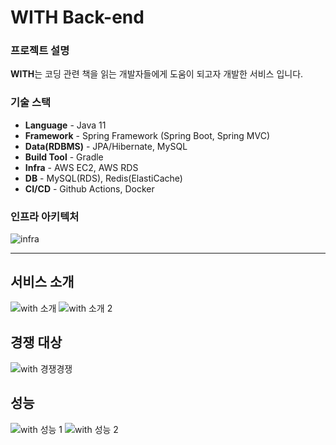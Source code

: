 # WITH Back-end

### 프로젝트 설명
**WITH**는 코딩 관련 책을 읽는 개발자들에게 도움이 되고자 개발한 서비스 입니다.

### 기술 스택

- **Language** - Java 11
- **Framework** - Spring Framework (Spring Boot, Spring MVC)
- **Data(RDBMS)** - JPA/Hibernate, MySQL
- **Build Tool** - Gradle
- **Infra** - AWS EC2, AWS RDS
- **DB** - MySQL(RDS), Redis(ElastiCache)
- **CI/CD** - Github Actions, Docker

### 인프라 아키텍처
  ![infra](https://github.com/Chat-ITC/CodingFriends_Server/assets/104314593/053a9bdb-9e36-4cf3-83c4-724d38d6d417)

---

## 서비스 소개
![with 소개](https://github.com/Chat-ITC/CodingFriends_Server/assets/104314593/becb8227-765e-43bf-951b-011e966a041d)
![with 소개 2](https://github.com/Chat-ITC/CodingFriends_Server/assets/104314593/46ec6695-0adb-4a89-afc9-2a4092b21640)


## 경쟁 대상
![with 경쟁경쟁](https://github.com/Chat-ITC/CodingFriends_Server/assets/104314593/96750e34-41be-43c9-b3f9-8e0a0dfca2ec)

## 성능
![with 성능 1](https://github.com/Chat-ITC/CodingFriends_Server/assets/104314593/31857528-a57d-481a-afcc-348a0e33e41a)
![with 성능 2](https://github.com/Chat-ITC/CodingFriends_Server/assets/104314593/6fe39161-21d7-4bb3-aabb-d980c0c15d8c)
